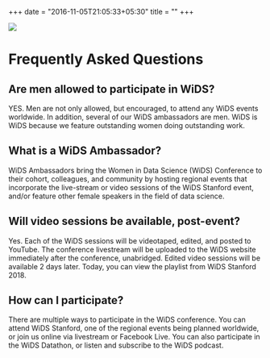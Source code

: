 +++
date = "2016-11-05T21:05:33+05:30"
title = ""
+++

![](/img/wids-logo.jpg)




# Frequently Asked Questions

## Are men allowed to participate in WiDS?

YES. Men are not only allowed, but encouraged, to attend any WiDS events worldwide. In addition, several of our WiDS ambassadors are men. WiDS is WiDS because we feature outstanding women doing outstanding work.

## What is a WiDS Ambassador?
WiDS Ambassadors bring the Women in Data Science (WiDS) Conference to their cohort, colleagues, and community by hosting regional events that incorporate the live-stream or video sessions of the WiDS Stanford event, and/or feature other female speakers in the field of data science. 

## Will video sessions be available, post-event?
Yes. Each of the WiDS sessions will be videotaped, edited, and posted to YouTube. The conference livestream will be uploaded to the WiDS website immediately after the conference, unabridged. Edited video sessions will be available 2 days later. Today, you can view the playlist from WiDS Stanford 2018.

## How can I participate?
There are multiple ways to participate in the WiDS conference. You can attend WiDS Stanford, one of the regional events being planned worldwide, or join us online via livestream or Facebook Live. You can also participate in the WiDS Datathon, or listen and subscribe to the WiDS podcast.
